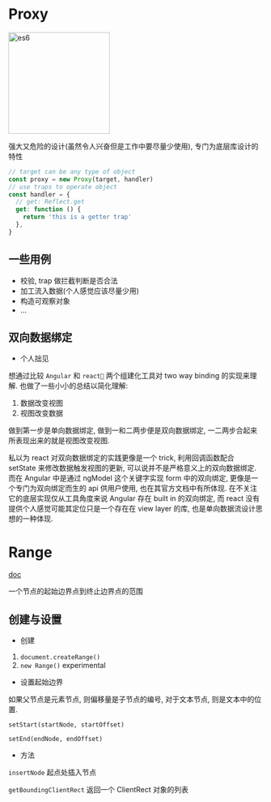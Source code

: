 # Proxy

<img src="https://external-content.duckduckgo.com/iu/?u=https%3A%2F%2Fi.ytimg.com%2Fvi%2FIEf1KAcK6A8%2Fmaxresdefault.jpg&f=1&nofb=1" alt="es6" width="200" />

强大又危险的设计(虽然令人兴奋但是工作中要尽量少使用), 专门为底层库设计的特性

```javascript
// target can be any type of object
const proxy = new Proxy(target, handler)
// use traps to operate object
const handler = {
  // get: Reflect.get
  get: function () {
    return 'this is a getter trap'
  },
}
```

## 一些用例

- 校验, trap 做拦截判断是否合法
- 加工流入数据(个人感觉应该尽量少用)
- 构造可观察对象
- ...

## 双向数据绑定

- 个人拙见

想通过比较 `Angular` 和 `react💙` 两个组建化工具对 two way binding 的实现来理解. 也做了一些小小的总结以简化理解:

1. 数据改变视图
1. 视图改变数据

做到第一步是单向数据绑定, 做到一和二两步便是双向数据绑定, 一二两步合起来所表现出来的就是视图改变视图.

私以为 react 对双向数据绑定的实践更像是一个 trick, 利用回调函数配合 setState 来修改数据触发视图的更新, 可以说并不是严格意义上的双向数据绑定.
而在 Angular 中是通过 ngModel 这个关键字实现 form 中的双向绑定, 更像是一个专门为双向绑定而生的 api 供用户使用, 也在其官方文档中有所体现.
在不关注它的底层实现仅从工具角度来说 Angular 存在 built in 的双向绑定, 而 react 没有提供个人感觉可能其定位只是一个存在在 view layer 的库, 也是单向数据流设计思想的一种体现.

# Range

[doc](https://developer.mozilla.org/en-US/docs/Web/API/Range)

一个节点的起始边界点到终止边界点的范围

## 创建与设置

- 创建

1. `document.createRange()`
1. `new Range()` experimental

- 设置起始边界

如果父节点是元素节点, 则偏移量是子节点的编号, 对于文本节点, 则是文本中的位置.

`setStart(startNode, startOffset)`

`setEnd(endNode, endOffset)`

- 方法

`insertNode` 起点处插入节点

`getBoundingClientRect` 返回一个 ClientRect 对象的列表

